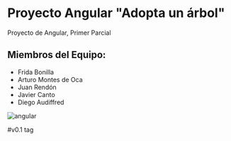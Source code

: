 # Proyecto Angular "Adopta un árbol"
Proyecto de Angular, Primer Parcial

## Miembros del Equipo:
* Frida Bonilla
* Arturo Montes de Oca
* Juan Rendón
* Javier Canto
* Diego Audiffred

![angular](https://user-images.githubusercontent.com/44652162/134188203-93635130-2ae0-4504-a904-315272575d67.png)

#v0.1 tag

